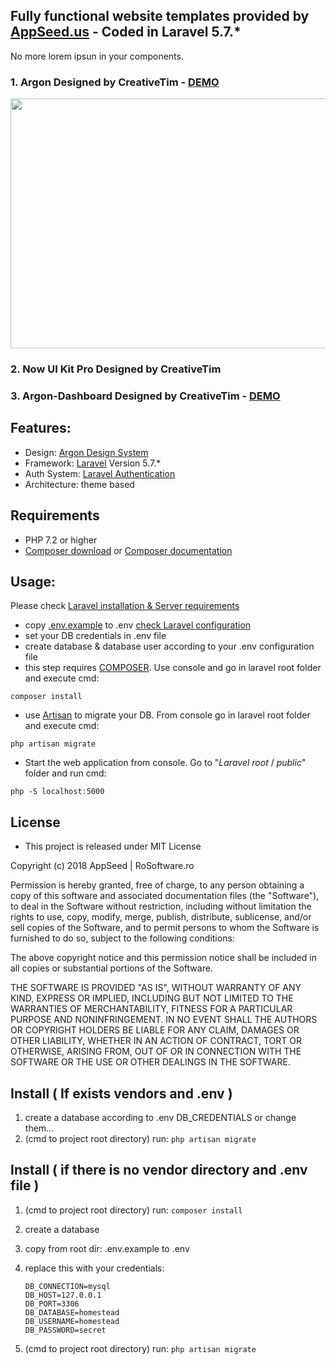 ## Fully functional website templates provided by [AppSeed.us](https://www.appseed.us/?ref=github)  - Coded in Laravel 5.7.*
No more lorem ipsun in your components.

### 1. Argon Designed by CreativeTim  - [DEMO](https://www.coded-app-laravel.appseed.us/)
<p align="center">
  <img width="1000" height="400" src="https://www.appseed.us/static/themes/enhanced-argon/thumbnail.jpg">
</p>

### 2. Now UI Kit Pro Designed by CreativeTim

### 3. Argon-Dashboard Designed by CreativeTim  - [DEMO](https://www.coded-app-laravel.appseed.us/)

## Features:
* Design: [Argon Design System](https://github.com/creativetimofficial/argon-design-system)
* Framework: [Laravel](https://laravel.com/) Version 5.7.*
* Auth System: [Laravel Authentication](https://laravel.com/docs/5.7/authentication)
* Architecture: theme based

## Requirements
* PHP 7.2 or higher
* [Composer download](https://getcomposer.org/) or [Composer documentation](https://getcomposer.org/doc/)

## Usage:

Please check [Laravel installation & Server requirements](https://laravel.com/docs/5.7/installation)

* copy [.env.example](https://github.com/rosoftdeveloper/appseed/blob/master/coded-apps/php-laravel-jq/.env.example) to .env [check Laravel configuration](https://laravel.com/docs/5.7/configuration)
* set your DB credentials in .env file
* create database & database user according to your .env configuration file
* this step requires [COMPOSER](https://getcomposer.org/). Use console and go in laravel root folder and execute cmd:
```
composer install
```
* use [Artisan](https://laravel.com/docs/5.7/artisan) to migrate your DB. From console go in laravel root folder and execute cmd:

```
php artisan migrate
```

* Start the web application from console. Go to "_Laravel root_ / _public_" folder and run cmd:

```
php -S localhost:5000
```

## License
* This project is released under MIT License

Copyright (c) 2018 AppSeed | RoSoftware.ro

Permission is hereby granted, free of charge, to any person obtaining a copy
of this software and associated documentation files (the "Software"), to deal
in the Software without restriction, including without limitation the rights
to use, copy, modify, merge, publish, distribute, sublicense, and/or sell
copies of the Software, and to permit persons to whom the Software is
furnished to do so, subject to the following conditions:

The above copyright notice and this permission notice shall be included in all
copies or substantial portions of the Software.

THE SOFTWARE IS PROVIDED "AS IS", WITHOUT WARRANTY OF ANY KIND, EXPRESS OR
IMPLIED, INCLUDING BUT NOT LIMITED TO THE WARRANTIES OF MERCHANTABILITY,
FITNESS FOR A PARTICULAR PURPOSE AND NONINFRINGEMENT. IN NO EVENT SHALL THE
AUTHORS OR COPYRIGHT HOLDERS BE LIABLE FOR ANY CLAIM, DAMAGES OR OTHER
LIABILITY, WHETHER IN AN ACTION OF CONTRACT, TORT OR OTHERWISE, ARISING FROM,
OUT OF OR IN CONNECTION WITH THE SOFTWARE OR THE USE OR OTHER DEALINGS IN THE
SOFTWARE.





















## Install ( If exists vendors and .env )

1. create a database according to .env DB_CREDENTIALS or change them...
2. (cmd to project root directory) run: ```php artisan migrate```

## Install ( if there is no vendor directory and .env file )

1. (cmd to project root directory) run: ```composer install```
2. create a database
3. copy from root dir: .env.example to .env
4. replace this with your credentials:
    ````
    DB_CONNECTION=mysql
    DB_HOST=127.0.0.1
    DB_PORT=3306
    DB_DATABASE=homestead
    DB_USERNAME=homestead
    DB_PASSWORD=secret
    ````

5. (cmd to project root directory) run: ```php artisan migrate```
